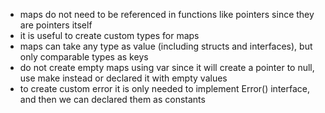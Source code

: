 * maps do not need to be referenced in functions like pointers since they are pointers itself
* it is useful to create custom types for maps
* maps can take any type as value (including structs and interfaces), but only comparable types as keys
* do not create empty maps using var since it will create a pointer to null, use make instead or declared it with empty values
* to create custom error it is only needed to implement Error() interface, and then we can declared them as constants
